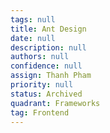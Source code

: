 ```yaml
---
tags: null
title: Ant Design
date: null
description: null
authors: null
confidence: null
assign: Thanh Pham
priority: null
status: Archived
quadrant: Frameworks
tag: Frontend
---
```

